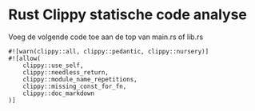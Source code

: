 # Rust Clippy statische code analyse

Voeg de volgende code toe aan de top van main.rs of lib.rs
```
#![warn(clippy::all, clippy::pedantic, clippy::nursery)]
#![allow(
    clippy::use_self,
    clippy::needless_return,
    clippy::module_name_repetitions,
    clippy::missing_const_for_fn,
    clippy::doc_markdown
)]
```